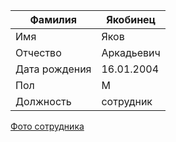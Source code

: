 |Фамилия|Якобинец|
|-------|------|
|Имя|Яков|
|Отчество|Аркадьевич|
|Дата рождения|16.01.2004|
|Пол|М|
|Должность|сотрудник|

[Фото сотрудника](https://i.pinimg.com/736x/90/06/cb/9006cbaf0c538c8056cc20e92d6b43da.jpg)
